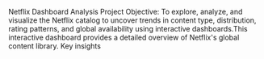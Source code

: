 Netflix Dashboard Analysis Project
Objective:
To explore, analyze, and visualize the Netflix catalog to uncover trends in content type, distribution, rating patterns, and global availability using interactive dashboards.This interactive dashboard provides a detailed overview of Netflix's global content library. Key insights
